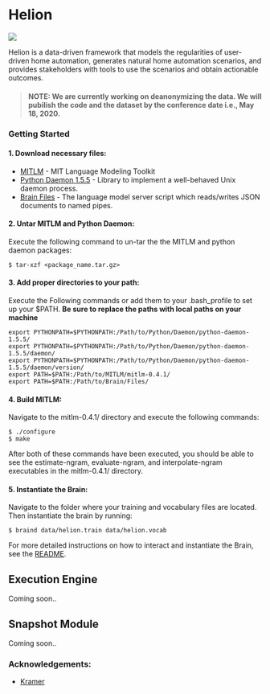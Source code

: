 # Helion
![](https://img.shields.io/badge/python-2.7.6-brightgreen.svg) 

Helion is a data-driven framework that models the regularities of user-driven home automation, generates natural home automation scenarios, and provides stakeholders with tools to use the scenarios and obtain actionable outcomes.

> #### NOTE: We are currently working on deanonymizing the data. We will pubilish the code and the dataset by the conference date i.e., May 18, 2020.

### Getting Started
#### 1. Download necessary files:
* [MITLM](https://github.com/mitlm/mitlm) - MIT Language Modeling Toolkit
* [Python Daemon 1.5.5](https://pypi.python.org/pypi/python-daemon/) - Library to implement a well-behaved Unix daemon process.
* [Brain Files](https://github.com/martingwhite/kramer) - The language model server script which reads/writes JSON documents to named pipes. 

#### 2. Untar MITLM and Python Daemon:

Execute the following command to un-tar the the MITLM and python daemon packages:

`$ tar-xzf <package_name.tar.gz>`

#### 3. Add proper directories to your path:

Execute the Following commands or add them to your .bash_profile to set up your $PATH. **Be sure to replace the paths with 
local paths on your machine**

```
export PYTHONPATH=$PYTHONPATH:/Path/to/Python/Daemon/python-daemon-1.5.5/
export PYTHONPATH=$PYTHONPATH:/Path/to/Python/Daemon/python-daemon-1.5.5/daemon/ 
export PYTHONPATH=$PYTHONPATH:/Path/to/Python/Daemon/python-daemon-1.5.5/daemon/version/ 
export PATH=$PATH:/Path/to/MITLM/mitlm-0.4.1/ 
export PATH=$PATH:/Path/to/Brain/Files/
```
#### 4. Build MITLM: 

Navigate to the mitlm-0.4.1/ directory and execute the following commands:

```
$ ./configure
$ make
```

After both of these commands have been executed, you should be able to see the estimate-ngram, evaluate-ngram, and interpolate-ngram executables in the mitlm-0.4.1/ directory.

#### 5. Instantiate the Brain:

Navigate to the folder where your training and vocabulary files are located.  Then instantiate the brain by running:

```
$ braind data/helion.train data/helion.vocab
```

For more detailed instructions on how to interact and instantiate the Brain, see the [README](https://github.com/martingwhite/kramer).

## Execution Engine 
Coming soon..

## Snapshot Module
Coming soon..

### Acknowledgements:
* [Kramer](https://github.com/martingwhite/kramer)
